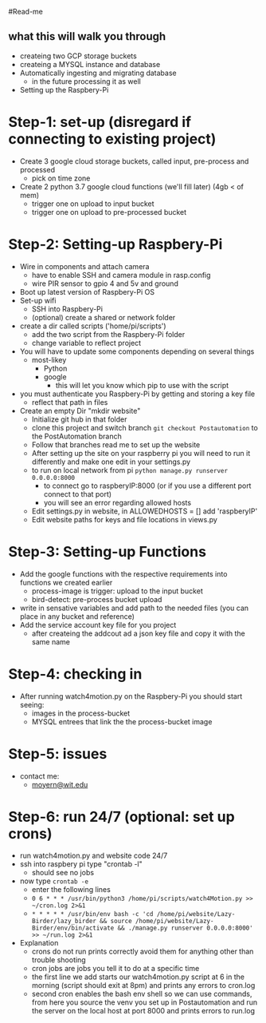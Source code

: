 #Read-me 

## what this will walk you through 
- createing two GCP storage buckets
- createing a MYSQL instance and database
- Automatically ingesting and migrating database
	- in the future processing it as well
- Setting up the Raspbery-Pi

# Step-1: set-up (disregard if connecting to existing project)
- Create 3 google cloud storage buckets, called input, pre-process and processed
	- pick on time zone
- Create 2 python 3.7 google cloud functions (we'll fill later) (4gb < of mem)
	- trigger one on upload to input bucket
	- trigger one on upload to pre-processed bucket

# Step-2: Setting-up Raspbery-Pi
- Wire in components and attach camera 
	- have to enable SSH and camera module in rasp.config
	- wire PIR sensor to gpio 4 and 5v and ground
- Boot up latest version of Raspbery-Pi OS
- Set-up wifi
	- SSH into Raspbery-Pi
	- (optional) create a shared or network folder
- create a dir called scripts ('home/pi/scripts')
	- add the two script from the Raspbery-Pi folder 
	- change variable to reflect project
- You will have to update some components depending on several things
	- most-likey
		- Python
		- google
			- this will let you know which pip to use with the script
- you must authenticate you Raspbery-Pi by getting and storing a key file 
	- reflect that path in files
- Create an empty Dir "mkdir website"
	- Initialize git hub in that folder
	- clone this project and switch branch ```git checkout Postautomation``` to the PostAutomation branch
	- Follow that branches read me to set up the website 
	- After setting up the site on your raspberry pi you will need to run it differently and make one edit in your settings.py 
	- to run on local network from pi ```python manage.py runserver 0.0.0.0:8000```
		- to connect go to raspberyIP:8000 (or if you use a different port connect to that port)
		- you will see an error regarding allowed hosts
	- Edit settings.py in website, in ALLOWEDHOSTS = [] add 'raspberyIP'
	- Edit website paths for keys and file locations in views.py  

# Step-3: Setting-up Functions
- Add the google functions with the respective requirements into functions we created earlier 
	- process-image is trigger: upload to the input bucket
	- bird-detect: pre-process bucket upload
- write in sensative variables and add path to the needed files (you can place in any bucket and reference) 
- Add the service account key file for you project 
	- after createing the addcout ad a json key file and copy it with the same name
	
# Step-4: checking in 
- After running watch4motion.py on the Raspbery-Pi you should start seeing:
	- images in the process-bucket
	- MYSQL entrees that link the the process-bucket image
	
# Step-5: issues
- contact me:
	- moyern@wit.edu

# Step-6: run 24/7 (optional: set up crons) 
- run watch4motion.py and website code 24/7 
- ssh into raspbery pi type "crontab -l"
	- should see no jobs
- now type ```crontab -e```
	- enter the following lines
	- ```0 6 * * * /usr/bin/python3 /home/pi/scripts/watch4Motion.py >> ~/cron.log 2>&1```
	- ```* * * * * /usr/bin/env bash -c 'cd /home/pi/website/Lazy-Birder/lazy_birder && source /home/pi/website/Lazy-Birder/env/bin/activate && ./manage.py runserver 0.0.0.0:8000' >> ~/run.log 2>&1```
- Explanation
	- crons do not run prints correctly avoid them for anything other than trouble shooting
	- cron jobs are jobs you tell it to do at a specific time
	- the first line we add starts our watch4motion.py script at 6 in the morning (script should exit at 8pm) and prints any errors to cron.log
	- second cron enables the bash env shell so we can use commands, from here you source the venv you set up in Postautomation and run the server on the local host at port 8000 and prints errors to run.log
